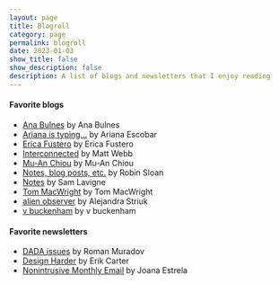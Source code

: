 ```yaml
---
layout: page
title: Blogroll
category: page
permalink: blogroll
date: 2023-01-03
show_title: false
show_description: false
description: A list of blogs and newsletters that I enjoy reading
---
```


#### Favorite blogs

- [Ana Bulnes](https://www.anabulnes.com/blog) by Ana Bulnes
- [Ariana is typing...](https://blog.arianaescobar.com) by Ariana Escobar
- [Erica Fustero](https://www.ericafustero.com/blog) by Erica Fustero
- [Interconnected](https://interconnected.org/home) by Matt Webb
- [Mu-An Chiou](https://muan.co) by Mu-An Chiou
- [Notes, blog posts, etc.](https://www.robinsloan.com/notes) by Robin Sloan
- [Notes](https://lav.io/notes) by Sam Lavigne
- [Tom MacWright](https://macwright.com) by Tom MacWright
- [alien observer](https://striuk.tumblr.com) by Alejandra Striuk
- [v buckenham](https://v21.io/blog) by v buckenham

#### Favorite newsletters

- [DADA issues](https://bluebed.substack.com) by Roman Muradov
- [Design Harder](https://designharder.substack.com) by Erik Carter
- [Nonintrusive Monthly Email](https://us9.campaign-archive.com/home/?u=a4c8b2c7fbc757f10dbda8808&id=dfc484dd24) by Joana Estrela
